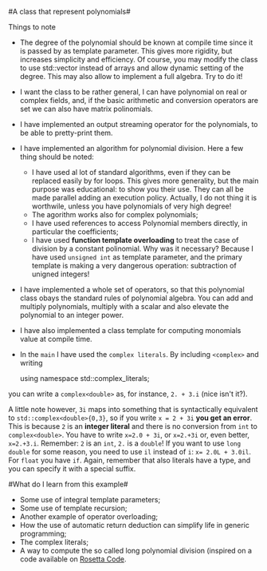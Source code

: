 #A class that represent polynomials#

Things to note

* The degree of the polynomial should be known at compile time since it is passed by as template parameter. This gives more rigidity, but increases simplicity and efficiency. Of course, you may modify the class to use std::vector instead of arrays and allow dynamic setting of the degree. This may also allow to implement a full algebra. Try to do it!
   
* I want the class to be rather general, I can have polynomial on real or complex fields, and, if the basic arithmetic and conversion operators are set we can also have matrix polinomials.

* I have implemented an output streaming operator for the polynomials, to be able to pretty-print them.
    
* I have implemented an algorithm for polynomial division. Here a few thing should be noted:
	- I have used al lot of standard algorithms, even if they can be replaced easily by for loops. This gives more generality, but the main purpose was educational: to show you their use. They can all be made parallel adding an execution policy. Actually, I do not thing it is worthwile, unless you have polynomials of very high degree!
	- The agorithm  works also for complex polynomials;
	- I have used references to access Polynomial members directly, in particular the coefficients;
	- I have used **function template overloading** to treat the case of division by a constant polinomial. Why was it necessary? Because I have used `unsigned int` as template parameter, and the 
	primary template is making a very dangerous operation: subtraction of unigned integers!

* I have implemented a whole set of operators, so that this polynomial class obays the standard rules of polynomial algebra. You can add and multiply polynomials, multiply with a scalar and also elevate the polynomial to an integer power.
	     
* I have also implemented a class template for computing monomials value at compile time.

* In the `main` I have used the `complex literals`. By including `<complex>` and writing

	using namespace std::complex_literals;
  
you can write a `complex<double>` as, for instance, `2. + 3.i` (nice isn't it?). 

A little note however, `3i` maps into something that is syntactically equivalent to `std::complex<double>{0,3}`, so if you write `x = 2 + 3i` **you get an error**. This is because `2` is an **integer literal** and there is no conversion from `int` to `complex<double>`. You have to write `x=2.0 + 3i`, or `x=2.+3i` or, even better, `x=2.+3.i`. Remember: `2` is an `int`, `2.` is a `double`! If you want to use `long double` for some reason, you need to use `il` instead of `i`:
`x= 2.0L + 3.0il`. For `float` you have `if`.  Again, remember that also literals have a type, and you can specify it with a special suffix.

#What do I learn from this example#
- Some use of integral template parameters;
- Some use of template recursion;
- Another example of operator overloading;
- How the use of automatic return deduction can simplify life in generic programming;
- The complex literals;
- A way to compute the so called long polynomial division (inspired on a code available on [Rosetta Code](https://rosettacode.org/wiki/Rosetta_Code).
   
    
